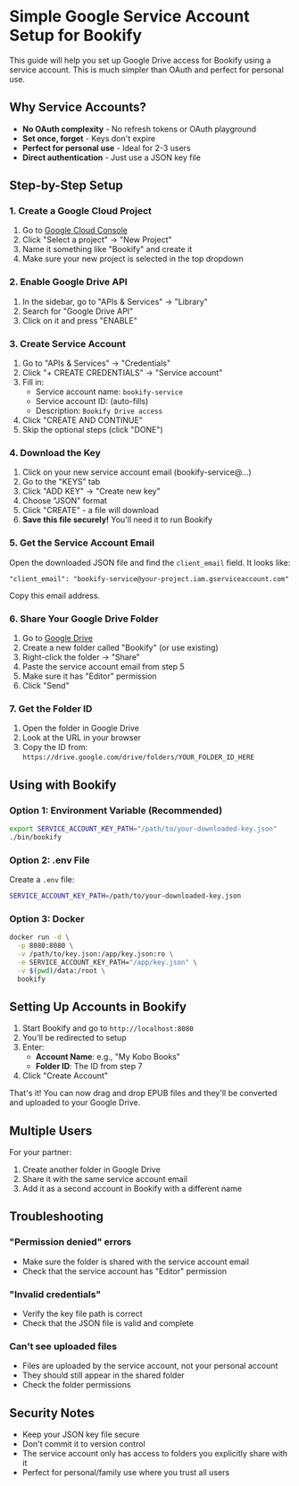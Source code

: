 # Simple Google Service Account Setup for Bookify

This guide will help you set up Google Drive access for Bookify using a service account. This is much simpler than OAuth and perfect for personal use.

## Why Service Accounts?

- **No OAuth complexity** - No refresh tokens or OAuth playground
- **Set once, forget** - Keys don't expire
- **Perfect for personal use** - Ideal for 2-3 users
- **Direct authentication** - Just use a JSON key file

## Step-by-Step Setup

### 1. Create a Google Cloud Project

1. Go to [Google Cloud Console](https://console.cloud.google.com/)
2. Click "Select a project" → "New Project"
3. Name it something like "Bookify" and create it
4. Make sure your new project is selected in the top dropdown

### 2. Enable Google Drive API

1. In the sidebar, go to "APIs & Services" → "Library"
2. Search for "Google Drive API"
3. Click on it and press "ENABLE"

### 3. Create Service Account

1. Go to "APIs & Services" → "Credentials"
2. Click "+ CREATE CREDENTIALS" → "Service account"
3. Fill in:
   - Service account name: `bookify-service`
   - Service account ID: (auto-fills)
   - Description: `Bookify Drive access`
4. Click "CREATE AND CONTINUE"
5. Skip the optional steps (click "DONE")

### 4. Download the Key

1. Click on your new service account email (bookify-service@...)
2. Go to the "KEYS" tab
3. Click "ADD KEY" → "Create new key"
4. Choose "JSON" format
5. Click "CREATE" - a file will download
6. **Save this file securely!** You'll need it to run Bookify

### 5. Get the Service Account Email

Open the downloaded JSON file and find the `client_email` field. It looks like:
```
"client_email": "bookify-service@your-project.iam.gserviceaccount.com"
```

Copy this email address.

### 6. Share Your Google Drive Folder

1. Go to [Google Drive](https://drive.google.com)
2. Create a new folder called "Bookify" (or use existing)
3. Right-click the folder → "Share"
4. Paste the service account email from step 5
5. Make sure it has "Editor" permission
6. Click "Send"

### 7. Get the Folder ID

1. Open the folder in Google Drive
2. Look at the URL in your browser
3. Copy the ID from: `https://drive.google.com/drive/folders/YOUR_FOLDER_ID_HERE`

## Using with Bookify

### Option 1: Environment Variable (Recommended)

```bash
export SERVICE_ACCOUNT_KEY_PATH="/path/to/your-downloaded-key.json"
./bin/bookify
```

### Option 2: .env File

Create a `.env` file:
```bash
SERVICE_ACCOUNT_KEY_PATH=/path/to/your-downloaded-key.json
```

### Option 3: Docker

```bash
docker run -d \
  -p 8080:8080 \
  -v /path/to/key.json:/app/key.json:ro \
  -e SERVICE_ACCOUNT_KEY_PATH="/app/key.json" \
  -v $(pwd)/data:/root \
  bookify
```

## Setting Up Accounts in Bookify

1. Start Bookify and go to `http://localhost:8080`
2. You'll be redirected to setup
3. Enter:
   - **Account Name**: e.g., "My Kobo Books"
   - **Folder ID**: The ID from step 7
4. Click "Create Account"

That's it! You can now drag and drop EPUB files and they'll be converted and uploaded to your Google Drive.

## Multiple Users

For your partner:
1. Create another folder in Google Drive
2. Share it with the same service account email
3. Add it as a second account in Bookify with a different name

## Troubleshooting

### "Permission denied" errors
- Make sure the folder is shared with the service account email
- Check that the service account has "Editor" permission

### "Invalid credentials"
- Verify the key file path is correct
- Check that the JSON file is valid and complete

### Can't see uploaded files
- Files are uploaded by the service account, not your personal account
- They should still appear in the shared folder
- Check the folder permissions

## Security Notes

- Keep your JSON key file secure
- Don't commit it to version control
- The service account only has access to folders you explicitly share with it
- Perfect for personal/family use where you trust all users
